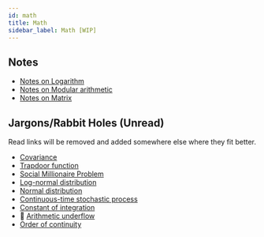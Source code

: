 ```yaml
---
id: math
title: Math
sidebar_label: Math [WIP]
---
```


## Notes

- [Notes on Logarithm](/docs/notes/study/math/log)
- [Notes on Modular arithmetic](/docs/notes/study/math/mod)
- [Notes on Matrix](/docs/notes/study/math/matrix)

## Jargons/Rabbit Holes (Unread)

Read links will be removed and added somewhere else where they fit better.

- [Covariance](https://en.wikipedia.org/wiki/Covariance)
- [Trapdoor function](https://en.wikipedia.org/wiki/Trapdoor_function)
- [Social Millionaire Problem](https://en.wikipedia.org/wiki/Socialist_millionaire_problem)
- [Log-normal distribution](https://en.wikipedia.org/wiki/Log-normal_distribution)
- [Normal distribution](https://en.wikipedia.org/wiki/Normal_distribution)
- [Continuous-time stochastic process](https://en.wikipedia.org/wiki/Continuous-time_stochastic_process)
- [Constant of integration](https://en.wikipedia.org/wiki/Constant_of_integration)
- 🌟 [Arithmetic underflow](https://en.wikipedia.org/wiki/Arithmetic_underflow)
- [Order of continuity](https://en.wikipedia.org/wiki/Smoothness#Order_of_continuity)

